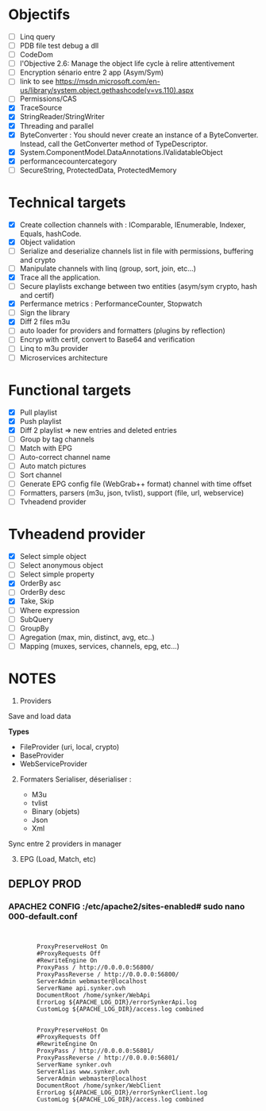 ﻿Objectifs
=========
- [ ] Linq query
- [ ] PDB file test debug a dll
- [ ] CodeDom
- [ ] l'Objective 2.6: Manage the object life cycle à relire attentivement
- [ ] Encryption sénario entre 2 app (Asym/Sym)
- [ ] link to see https://msdn.microsoft.com/en-us/library/system.object.gethashcode(v=vs.110).aspx
- [ ] Permissions/CAS
- [x] TraceSource
- [x] StringReader/StringWriter
- [x] Threading and parallel
- [x] ByteConverter : You should never create an instance of a ByteConverter. Instead, call the GetConverter method of TypeDescriptor.
- [x] System.ComponentModel.DataAnnotations.IValidatableObject
- [x] performancecountercategory
- [ ] SecureString, ProtectedData, ProtectedMemory

Technical targets
=================
- [x] Create collection channels with : IComparable, IEnumerable, Indexer, Equals, hashCode.
- [x] Object validation
- [ ] Serialize and deserialize channels list in file with permissions, buffering and crypto
- [ ] Manipulate channels with linq (group, sort, join, etc...)
- [x] Trace all the application.
- [ ] Secure playlists exchange between two entities (asym/sym crypto, hash and certif)
- [x] Perfermance metrics : PerformanceCounter, Stopwatch
- [ ] Sign the library
- [x] Diff 2 files m3u
- [ ] auto loader for providers and formatters (plugins by reflection)
- [ ] Encryp with certif, convert to Base64 and verification
- [ ] Linq to m3u provider
- [ ] Microservices architecture

Functional targets
===================
- [x] Pull playlist        
- [x] Push playlist
- [x] Diff 2 playlist => new entries and deleted entries
- [ ] Group by tag channels
- [ ] Match with EPG
- [ ] Auto-correct channel name
- [ ] Auto match pictures
- [ ] Sort channel
- [ ] Generate EPG config file (WebGrab++ format) channel with time offset
- [ ] Formatters, parsers (m3u, json, tvlist), support (file, url, webservice)
- [ ] Tvheadend provider

Tvheadend provider
==================
- [x] Select simple object
- [ ] Select anonymous object
- [ ] Select simple property
- [x] OrderBy asc
- [ ] OrderBy desc 
- [x] Take, Skip
- [ ] Where expression
- [ ] SubQuery
- [ ] GroupBy
- [ ] Agregation (max, min, distinct, avg, etc..)
- [ ] Mapping (muxes, services, channels, epg, etc...)

NOTES
=====

1) Providers

Save and load data

**Types** 

- FileProvider (uri, local, crypto)
- BaseProvider			
- WebServiceProvider
				
2) Formaters
Serialiser, déserialiser : 

   - M3u
   - tvlist
   - Binary (objets)
   - Json
   - Xml
		 
Sync entre 2 providers in manager

3) EPG (Load, Match, etc)

## DEPLOY PROD
### APACHE2 CONFIG :/etc/apache2/sites-enabled# sudo nano 000-default.conf
<pre>
<code>
<VirtualHost *:80>
        ProxyPreserveHost On
        #ProxyRequests Off
        #RewriteEngine On
        ProxyPass / http://0.0.0.0:56800/
        ProxyPassReverse / http://0.0.0.0:56800/
        ServerAdmin webmaster@localhost
        ServerName api.synker.ovh
        DocumentRoot /home/synker/WebApi
        ErrorLog ${APACHE_LOG_DIR}/errorSynkerApi.log
        CustomLog ${APACHE_LOG_DIR}/access.log combined
</VirtualHost>
<VirtualHost *:80>
        ProxyPreserveHost On
        #ProxyRequests Off
        #RewriteEngine On
        ProxyPass / http://0.0.0.0:56801/
        ProxyPassReverse / http://0.0.0.0:56801/
        ServerName synker.ovh
        ServerAlias www.synker.ovh
        ServerAdmin webmaster@localhost
        DocumentRoot /home/synker/WebClient
        ErrorLog ${APACHE_LOG_DIR}/errorSynkerClient.log
        CustomLog ${APACHE_LOG_DIR}/access.log combined
</VirtualHost>
</code>
</pre>